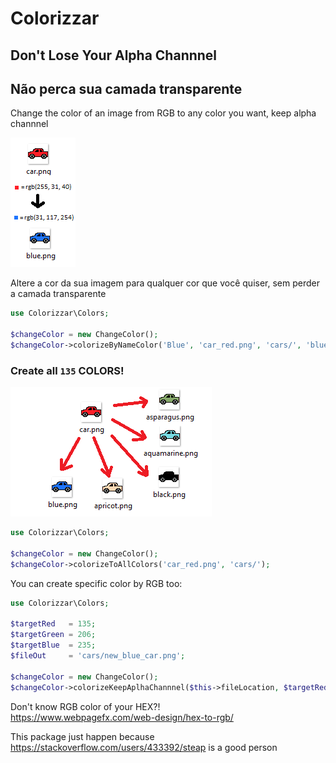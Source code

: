 # Colorizzar 

## Don't Lose Your Alpha Channnel   
## Não perca sua camada transparente  


Change the color of an image from RGB to any color you want, keep alpha channnel  

![Scheme](doc/to_from_rgb.png)  

Altere a cor da sua imagem para qualquer cor que você quiser, sem perder a camada transparente

```php
use Colorizzar\Colors;

$changeColor = new ChangeColor();
$changeColor->colorizeByNameColor('Blue', 'car_red.png', 'cars/', 'blue.png');
```
  

### Create all `135` COLORS!

![Scheme](doc/to_from.png)  


```php
use Colorizzar\Colors;

$changeColor = new ChangeColor();
$changeColor->colorizeToAllColors('car_red.png', 'cars/');
```

You can create specific color by RGB too:
```php
use Colorizzar\Colors;

$targetRed   = 135;
$targetGreen = 206;
$targetBlue  = 235;
$fileOut     = 'cars/new_blue_car.png';

$changeColor = new ChangeColor();
$changeColor->colorizeKeepAplhaChannnel($this->fileLocation, $targetRed, $targetGreen, $targetBlue, $fileOut);
```

Don't know RGB color of your HEX?!  
https://www.webpagefx.com/web-design/hex-to-rgb/


This package just happen because https://stackoverflow.com/users/433392/steap is a good person